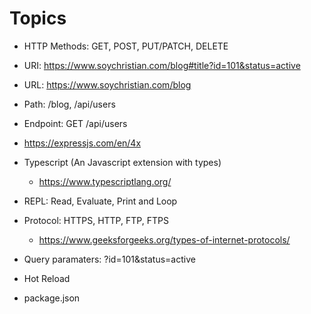 # Topics

- HTTP Methods: GET, POST, PUT/PATCH, DELETE
- URI: https://www.soychristian.com/blog#title?id=101&status=active
- URL: https://www.soychristian.com/blog
- Path: /blog, /api/users
- Endpoint: GET /api/users

- https://expressjs.com/en/4x
- Typescript (An Javascript extension with types)
  - https://www.typescriptlang.org/
- REPL: Read, Evaluate, Print and Loop
- Protocol: HTTPS, HTTP, FTP, FTPS
  - https://www.geeksforgeeks.org/types-of-internet-protocols/
- Query paramaters: ?id=101&status=active

- Hot Reload

- package.json